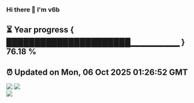 ### Hi there 👋  I'm v6b  
⏳ Year progress { ██████████████████████▁▁▁▁▁▁▁▁ } 76.18 %
---
⏰ Updated on Mon, 06 Oct 2025 01:26:52 GMT
---
![](https://github-readme-stats.vercel.app/api?username=v6b&bg_color=30,e96443,904e95&title_color=fff&text_color=fff&layout=compact)
![](https://github-readme-stats.vercel.app/api/top-langs/?username=v6b&layout=compact&bg_color=30,e96443,904e95&title_color=fff&text_color=fff)  
![](https://gcore.jsdelivr.net/gh/v6b/v6b@main/assets/github-contribution-grid-snake.svg)

